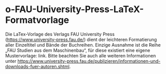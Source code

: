 # o-FAU-University-Press-LaTeX-Formatvorlage
Die LaTex-Vorlage des Verlags FAU University Press (https://www.university-press.fau.de/) dient der leichteren Formatierung aller Einzeltitel und Bände der Buchreihen. Einzige Ausnahme ist die Reihe „FAU Studien aus dem Maschinenbau“, für diese existiert eine eigene Mustervorlage: link. Bitte beachten Sie auch alle weiteren Informationen unter https://www.university-press.fau.de/publizieren/informationen-und-downloads-fuer-autoren.shtml.
